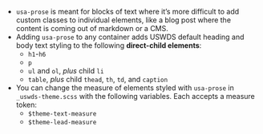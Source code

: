 - `usa-prose` is meant for blocks of text where it’s more difficult to add custom classes to individual elements, like a blog post where the content is coming out of markdown or a CMS.
- Adding `usa-prose` to any container adds USWDS default heading and body text styling to the following **direct-child elements**:
  - `h1`-`h6`
  - `p`
  - `ul` and `ol`, _plus_ child `li`
  - `table`, _plus_ child `thead`, `th`, `td`, and `caption`
- You can change the measure of elements styled with `usa-prose` in `_uswds-theme.scss` with the following variables. Each accepts a measure token:
  - `$theme-text-measure`
  - `$theme-lead-measure`
